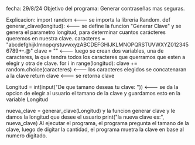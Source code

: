 fecha: 29/8/24
Objetivo del programa: Generar contraseñas mas seguras.

Explicacion: 
import random <--- se importa la libreria Random.
def generar_clave(longitud): <--- se define la funcion "Generar Clave" y se genera el parametro longitud, para determinar cuantos carácteres queremos en nuestra clave.
    caracteres = "abcdefghijklmnopqrstuvwxyzABCDEFGHIJKLMNOPQRSTUVWXYZ0123456789+-.@"
    clave = "" <--- luego se crean dos variables, una de caracteres, la que tendra todos los caracteres que querramos que esten a elegir  y otra de clave.
    for i in range(longitud):
        clave += random.choice(caracteres) <--- los caracteres elegidos se concatenaran a la clave 
    return clave <--- se retorna clave

Longitud = int(input("De que tamano deseas tu clave: ")) <--- se da la opcion de elegir al usuario el tamano de la clave y guardamos esto en la variable Longitud

nueva_clave = generar_clave(Longitud) y la funcion generar clave y le damos la longitud que desee el usuario
print("la nueva clave es:", nueva_clave)
 
Al ejecutar el programa, el programa pregunta el tamano de la clave, luego de digitar la cantidad, el programa muetra la clave en base al numero digitado.
